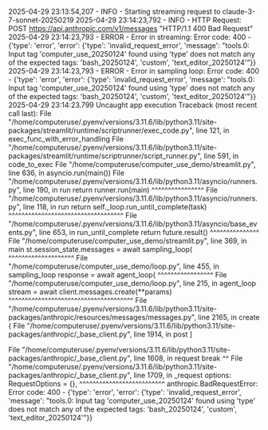 2025-04-29 23:13:54,207 - INFO - Starting streaming request to claude-3-7-sonnet-20250219
2025-04-29 23:14:23,792 - INFO - HTTP Request: POST https://api.anthropic.com/v1/messages "HTTP/1.1 400 Bad Request"
2025-04-29 23:14:23,793 - ERROR - Error in streaming: Error code: 400 - {'type': 'error', 'error': {'type': 'invalid_request_error', 'message': "tools.0: Input tag 'computer_use_20250124' found using 'type' does not match any of the expected tags: 'bash_20250124', 'custom', 'text_editor_20250124'"}}
2025-04-29 23:14:23,793 - ERROR - Error in sampling loop: Error code: 400 - {'type': 'error', 'error': {'type': 'invalid_request_error', 'message': "tools.0: Input tag 'computer_use_20250124' found using 'type' does not match any of the expected tags: 'bash_20250124', 'custom', 'text_editor_20250124'"}}
2025-04-29 23:14:23.799 Uncaught app execution
Traceback (most recent call last):
  File "/home/computeruse/.pyenv/versions/3.11.6/lib/python3.11/site-packages/streamlit/runtime/scriptrunner/exec_code.py", line 121, in exec_func_with_error_handling
  File "/home/computeruse/.pyenv/versions/3.11.6/lib/python3.11/site-packages/streamlit/runtime/scriptrunner/script_runner.py", line 591, in code_to_exec
  File "/home/computeruse/computer_use_demo/streamlit.py", line 636, in <module>
    asyncio.run(main())
  File "/home/computeruse/.pyenv/versions/3.11.6/lib/python3.11/asyncio/runners.py", line 190, in run
    return runner.run(main)
           ^^^^^^^^^^^^^^^^
  File "/home/computeruse/.pyenv/versions/3.11.6/lib/python3.11/asyncio/runners.py", line 118, in run
    return self._loop.run_until_complete(task)
           ^^^^^^^^^^^^^^^^^^^^^^^^^^^^^^^^^^^
  File "/home/computeruse/.pyenv/versions/3.11.6/lib/python3.11/asyncio/base_events.py", line 653, in run_until_complete
    return future.result()
           ^^^^^^^^^^^^^^^
  File "/home/computeruse/computer_use_demo/streamlit.py", line 369, in main
    st.session_state.messages = await sampling_loop(
                                ^^^^^^^^^^^^^^^^^^^^
  File "/home/computeruse/computer_use_demo/loop.py", line 455, in sampling_loop
    response = await agent_loop(
               ^^^^^^^^^^^^^^^^^
  File "/home/computeruse/computer_use_demo/loop.py", line 215, in agent_loop
    stream = await client.messages.create(**params)
             ^^^^^^^^^^^^^^^^^^^^^^^^^^^^^^^^^^^^^^
  File "/home/computeruse/.pyenv/versions/3.11.6/lib/python3.11/site-packages/anthropic/resources/messages/messages.py", line 2165, in create
    {
  File "/home/computeruse/.pyenv/versions/3.11.6/lib/python3.11/site-packages/anthropic/_base_client.py", line 1914, in post
    ]
      
  File "/home/computeruse/.pyenv/versions/3.11.6/lib/python3.11/site-packages/anthropic/_base_client.py", line 1608, in request
    break
       ^^
  File "/home/computeruse/.pyenv/versions/3.11.6/lib/python3.11/site-packages/anthropic/_base_client.py", line 1709, in _request
    options: RequestOptions = {},
        ^^^^^^^^^^^^^^^^^^^^^^^^^^
anthropic.BadRequestError: Error code: 400 - {'type': 'error', 'error': {'type': 'invalid_request_error', 'message': "tools.0: Input tag 'computer_use_20250124' found using 'type' does not match any of the expected tags: 'bash_20250124', 'custom', 'text_editor_20250124'"}}



